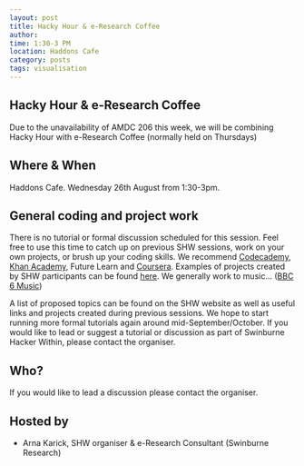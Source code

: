 ```yaml
---
layout: post
title: Hacky Hour & e-Research Coffee
author: 
time: 1:30-3 PM
location: Haddons Cafe
category: posts
tags: visualisation
---
```



## Hacky Hour & e-Research Coffee

Due to the unavailability of AMDC 206 this week, we will be combining Hacky Hour with e-Research Coffee (normally held on Thursdays)

## Where & When

Haddons Cafe. Wednesday 26th August from 1:30-3pm.

## General coding and project work

There is no tutorial or formal discussion scheduled for this
session. Feel free to use this time to catch up on previous SHW
sessions, work on your own projects, or brush up your coding
skills. We recommend [Codecademy](http://www.codecademy.com), [Khan
Academy](https://www.khanacademy.org), Future Learn and 
[Coursera](https://www.coursera.org). Examples of
projects created by SHW participants can be found
[here](http://thehackerwithin.github.io/swinburne/links.html). We
generally work to music... ([BBC 6
Music](http://www.bbc.co.uk/6music))

A list of proposed topics can be found on the SHW website as well as useful links and projects created during previous sessions. We hope to start running more formal tutorials again around mid-September/October. If you would like to lead or suggest a tutorial or discussion as part of Swinburne Hacker Within, please contact the organiser. 

## Who?

If you would like to lead a discussion please contact the organiser.


## Hosted by

* Arna Karick, SHW organiser & e-Research Consultant (Swinburne Research)
